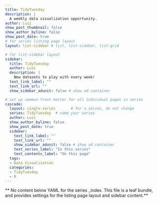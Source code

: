 ```yaml
---
title: TidyTuesday
description: |
  A weekly data visualization opportunity.
author: Luzi
show_post_thumbnail: false
show_author_byline: false
show_post_date: true
# for series listing page layout
layout: list-sidebar # list, list-sidebar, list-grid

# for list-sidebar layout
sidebar: 
  title: TidyTuesday
  author: Luzi
  description: |
    New datasets to play with every week!
  text_link_label: ""
  text_link_url: ""
  show_sidebar_adunit: false # show ad container

# set up common front matter for all individual pages in series
cascade:
  layout: single-series       # for a series, do not change
  series: TidyTuesday  # name your series
  author: Luzi
  show_author_byline: false
  show_post_date: true
  sidebar:
    text_link_label: ""
    text_link_url: ""
    show_sidebar_adunit: false # show ad container
    text_series_label: "In this series" 
    text_contents_label: "On this page" 
  tags:
  - Data Visualization
  categories:
  - TidyTuesday
  - R
---
```


** No content below YAML for the series _index. This file is a leaf bundle, and provides settings for the listing page layout and sidebar content.**
